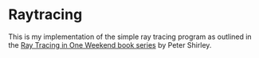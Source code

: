 # Raytracing

This is my implementation of the simple ray tracing program as outlined in the
[Ray Tracing in One Weekend book series](https://raytracing.github.io/) by Peter Shirley.
